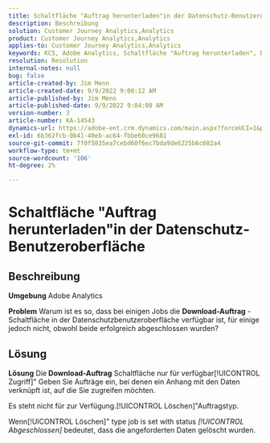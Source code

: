 ```yaml
---
title: Schaltfläche "Auftrag herunterladen"in der Datenschutz-Benutzeroberfläche
description: Beschreibung
solution: Customer Journey Analytics,Analytics
product: Customer Journey Analytics,Analytics
applies-to: Customer Journey Analytics,Analytics
keywords: KCS, Adobe Analytics, Schaltfläche "Auftrag herunterladen", Datenschutzbenutzeroberfläche
resolution: Resolution
internal-notes: null
bug: false
article-created-by: Jim Menn
article-created-date: 9/9/2022 9:00:12 AM
article-published-by: Jim Menn
article-published-date: 9/9/2022 9:04:00 AM
version-number: 3
article-number: KA-14543
dynamics-url: https://adobe-ent.crm.dynamics.com/main.aspx?forceUCI=1&pagetype=entityrecord&etn=knowledgearticle&id=df343ccf-1d30-ed11-9db1-0022480866ad
exl-id: 6b362fcb-0b41-40eb-ac64-fbbe60ce9681
source-git-commit: 7f0f5035ea7cebd60f6ec7bda9de6225b6c602a4
workflow-type: tm+mt
source-wordcount: '106'
ht-degree: 2%

---
```


# Schaltfläche &quot;Auftrag herunterladen&quot;in der Datenschutz-Benutzeroberfläche

## Beschreibung


<b>Umgebung</b>
Adobe Analytics

<b>Problem</b>
Warum ist es so, dass bei einigen Jobs die <b>Download-Auftrag</b> -Schaltfläche in der Datenschutzbenutzeroberfläche verfügbar ist, für einige jedoch nicht, obwohl beide erfolgreich abgeschlossen wurden?


## Lösung


<b>Lösung</b>
Die<b> Download-Auftrag</b> Schaltfläche nur für verfügbar[!UICONTROL Zugriff]&quot; Geben Sie Aufträge ein, bei denen ein Anhang mit den Daten verknüpft ist, auf die Sie zugreifen möchten.

Es steht nicht für zur Verfügung.[!UICONTROL Löschen]&quot;Auftragstyp.

Wenn[!UICONTROL Löschen]&quot; type job is set with status *[!UICONTROL Abgeschlossen]* bedeutet, dass die angeforderten Daten gelöscht wurden.
